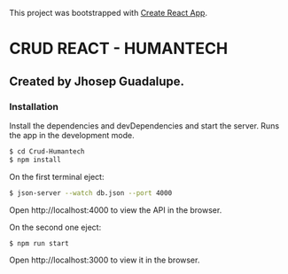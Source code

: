 This project was bootstrapped with [Create React App](https://github.com/facebook/create-react-app).

# CRUD REACT - HUMANTECH 

## Created by Jhosep Guadalupe.

### Installation

Install the dependencies and devDependencies and start the server.
Runs the app in the development mode.
```sh
$ cd Crud-Humantech
$ npm install
```
On the first terminal eject:
```sh
$ json-server --watch db.json --port 4000
```
Open http://localhost:4000 to view the API in the browser.

On the second one eject:
```sh
$ npm run start
```
Open http://localhost:3000 to view it in the browser.